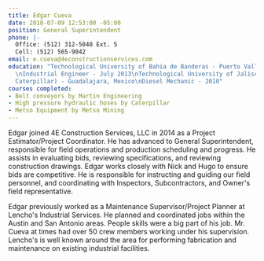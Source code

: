 ```yaml
---
title: Edgar Cueva
date: 2018-07-09 12:53:00 -05:00
position: General Superintendent
phone: |-
  Office: (512) 312-5040 Ext. 5
  Cell: (512) 565-9042
email: e.cueva@4econstructionservices.com
education: "Technological University of Bahia de Banderas - Puerto Vallarta, Mexico
  \nIndustrial Engineer - July 2013\nTechnological University of Jalisco (Think Big
  Caterpillar) - Guadalajara, Mexico\nDiesel Mechanic - 2010"
courses completed:
- Belt conveyors by Martin Engineering
- High pressure hydraulic hoses by Caterpillar
- Metso Equipment by Metso Mining
---
```


Edgar joined 4E Construction Services, LLC in 2014 as a Project Estimator/Project Coordinator.  He has advanced to General Superintendent, responsible for field operations and production scheduling and progress.  He assists in evaluating bids, reviewing specifications, and reviewing construction drawings.  Edgar works closely with Nick and Hugo to ensure bids are competitive.  He is responsible for instructing and guiding our field personnel, and coordinating with Inspectors, Subcontractors, and Owner's field representative.

Edgar previously worked as a Maintenance Supervisor/Project Planner at Lencho's Industrial Services.  He planned and coordinated jobs within the Austin and San Antonio areas.  People skills were a big part of his job.  Mr. Cueva at times had over 50 crew members working under his supervision.  Lencho's is well known around the area for performing fabrication and maintenance on existing industrial facilities.